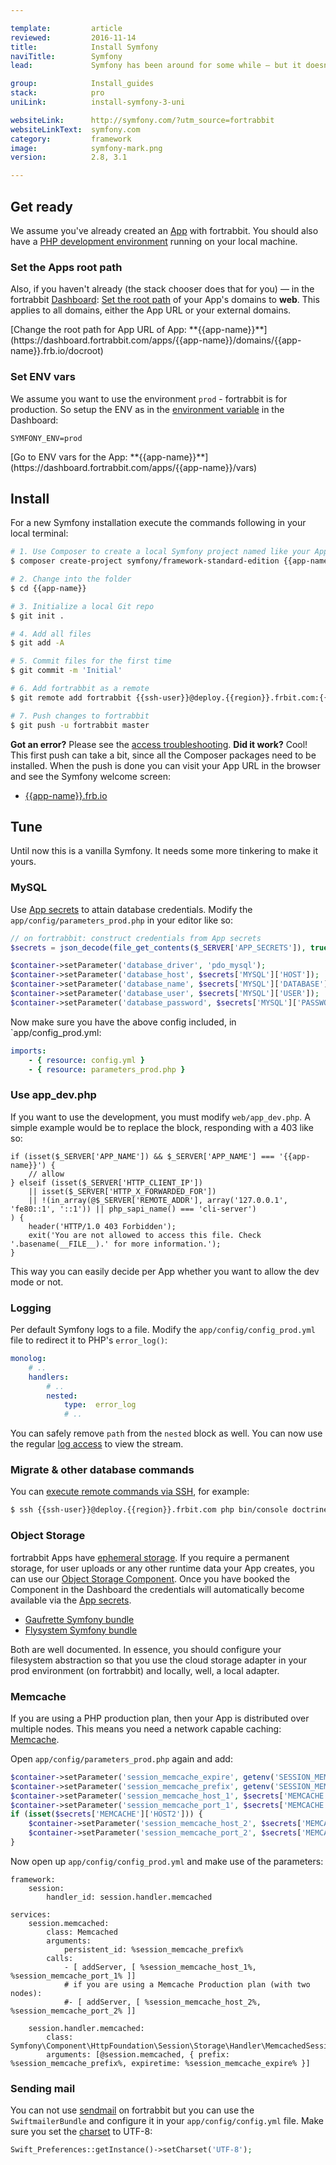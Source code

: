 ```yaml
---

template:         article
reviewed:         2016-11-14
title:            Install Symfony
naviTitle:        Symfony
lead:             Symfony has been around for some while — but it doesn't look old. Learn how to install and tune Symfony 2 or 3 on fortrabbit.

group:            Install_guides
stack:            pro
uniLink:          install-symfony-3-uni

websiteLink:      http://symfony.com/?utm_source=fortrabbit
websiteLinkText:  symfony.com
category:         framework
image:            symfony-mark.png
version:          2.8, 3.1

---
```



## Get ready

We assume you've already created an [App](app) with fortrabbit. You should also have a [PHP development environment](/local-development) running on your local machine.


### Set the Apps root path


Also, if you haven't already (the stack chooser does that for you) — in the fortrabbit [Dashboard](/dashboard): [Set the root path](/app#toc-root-path) of your App's domains to **web**. This applies to all domains, either the App URL or your external domains.

<div markdown="1" data-user="known">
[Change the root path for App URL of App: **{{app-name}}**](https://dashboard.fortrabbit.com/apps/{{app-name}}/domains/{{app-name}}.frb.io/docroot)
</div>


### Set ENV vars

We assume you want to use the environment `prod` - fortrabbit is for production. So setup the ENV as in the [environment variable](/env-vars) in the Dashboard:

```
SYMFONY_ENV=prod
```

<div markdown="1" data-user="known">
[Go to ENV vars for the App: **{{app-name}}**](https://dashboard.fortrabbit.com/apps/{{app-name}}/vars)
</div>



## Install

For a new Symfony installation execute the commands following in your local terminal:

```bash
# 1. Use Composer to create a local Symfony project named like your App
$ composer create-project symfony/framework-standard-edition {{app-name}} "3.1.*"

# 2. Change into the folder
$ cd {{app-name}}

# 3. Initialize a local Git repo
$ git init .

# 4. Add all files
$ git add -A

# 5. Commit files for the first time
$ git commit -m 'Initial'

# 6. Add fortrabbit as a remote
$ git remote add fortrabbit {{ssh-user}}@deploy.{{region}}.frbit.com:{{app-name}}.git

# 7. Push changes to fortrabbit
$ git push -u fortrabbit master
```

**Got an error?** Please see the [access troubleshooting](/access-methods#toc-troubleshooting). **Did it work?** Cool! This first push can take a bit, since all the Composer packages need to be installed. When the push is done you can visit your App URL in the browser and see the Symfony welcome screen:

* [{{app-name}}.frb.io](https://{{app-name}}.frb.io)


## Tune

Until now this is a vanilla Symfony. It needs some more tinkering to make it yours.

### MySQL

Use [App secrets](secrets) to attain database credentials. Modify the `app/config/parameters_prod.php` in your editor like so:

```php
// on fortrabbit: construct credentials from App secrets
$secrets = json_decode(file_get_contents($_SERVER['APP_SECRETS']), true);

$container->setParameter('database_driver', 'pdo_mysql');
$container->setParameter('database_host', $secrets['MYSQL']['HOST']);
$container->setParameter('database_name', $secrets['MYSQL']['DATABASE']);
$container->setParameter('database_user', $secrets['MYSQL']['USER']);
$container->setParameter('database_password', $secrets['MYSQL']['PASSWORD']);
```

Now make sure you have the above config included, in `app/config_prod.yml:

```yaml
imports:
    - { resource: config.yml }
    - { resource: parameters_prod.php }
```



### Use app_dev.php

<!-- TODO: what is "the development"?  -->

If you want to use the development, you must modify `web/app_dev.php`. A simple example would be to replace the block, responding with a 403 like so:

```
if (isset($_SERVER['APP_NAME']) && $_SERVER['APP_NAME'] === '{{app-name}}') {
    // allow
} elseif (isset($_SERVER['HTTP_CLIENT_IP'])
    || isset($_SERVER['HTTP_X_FORWARDED_FOR'])
    || !(in_array(@$_SERVER['REMOTE_ADDR'], array('127.0.0.1', 'fe80::1', '::1')) || php_sapi_name() === 'cli-server')
) {
    header('HTTP/1.0 403 Forbidden');
    exit('You are not allowed to access this file. Check '.basename(__FILE__).' for more information.');
}
```

This way you can easily decide per App whether you want to allow the dev mode or not.


### Logging

Per default Symfony logs to a file. Modify the `app/config/config_prod.yml` file to redirect it to PHP's `error_log()`:

``` yaml
monolog:
    # ..
    handlers:
        # ..
        nested:
            type:  error_log
            # ..
```

You can safely remove `path` from the `nested` block as well. You can now use the regular [log access](logging) to view the stream.

### Migrate & other database commands

You can [execute remote commands via SSH](/remote-ssh-execution), for example:

```bash
$ ssh {{ssh-user}}@deploy.{{region}}.frbit.com php bin/console doctrine:migrations:generate
```

### Object Storage

fortrabbit Apps have [ephemeral storage](quirks#toc-ephemeral-storage). If you require a permanent storage, for user uploads or any other runtime data your App creates, you can use our [Object Storage Component](/object-storage). Once you have booked the Component in the Dashboard the credentials will automatically become available via the [App secrets](/secrets).

* [Gaufrette Symfony bundle](https://github.com/KnpLabs/KnpGaufretteBundle)
* [Flysystem Symfony bundle](https://github.com/1up-lab/OneupFlysystemBundle)

Both are well documented. In essence, you should configure your filesystem abstraction so that you use the cloud storage adapter in your prod environment (on fortrabbit) and locally, well, a local adapter.


### Memcache

If you are using a PHP production plan, then your App is distributed over multiple nodes. This means you need a network capable caching: [Memcache](memcache).

Open `app/config/parameters_prod.php` again and add:

```php
$container->setParameter('session_memcache_expire', getenv('SESSION_MEMCACHE_EXPIRE') ?: 86400);
$container->setParameter('session_memcache_prefix', getenv('SESSION_MEMCACHE_PREFIX') ?: 'ez_');
$container->setParameter('session_memcache_host_1', $secrets['MEMCACHE']['HOST1']);
$container->setParameter('session_memcache_port_1', $secrets['MEMCACHE']['PORT1']);
if (isset($secrets['MEMCACHE']['HOST2'])) {
    $container->setParameter('session_memcache_host_2', $secrets['MEMCACHE']['HOST2']);
    $container->setParameter('session_memcache_port_2', $secrets['MEMCACHE']['PORT2']);
}
```

Now open up `app/config/config_prod.yml` and make use of the parameters:

```
framework:
    session:
        handler_id: session.handler.memcached

services:
    session.memcached:
        class: Memcached
        arguments:
            persistent_id: %session_memcache_prefix%
        calls:
            - [ addServer, [ %session_memcache_host_1%, %session_memcache_port_1% ]]
            # if you are using a Memcache Production plan (with two nodes):
            #- [ addServer, [ %session_memcache_host_2%, %session_memcache_port_2% ]]

    session.handler.memcached:
        class:     Symfony\Component\HttpFoundation\Session\Storage\Handler\MemcachedSessionHandler
        arguments: [@session.memcached, { prefix: %session_memcache_prefix%, expiretime: %session_memcache_expire% }]
```

### Sending mail

You can not use [sendmail](quirks#toc-mailing) on fortrabbit but you can use the `SwiftmailerBundle` and configure it in your `app/config/config.yml` file. Make sure you set the [charset](encoding) to UTF-8:

```php
Swift_Preferences::getInstance()->setCharset('UTF-8');
```
